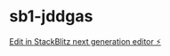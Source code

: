 # sb1-jddgas

[Edit in StackBlitz next generation editor ⚡️](https://stackblitz.com/~/github.com/BilalkhanIO/sb1-jddgas)
